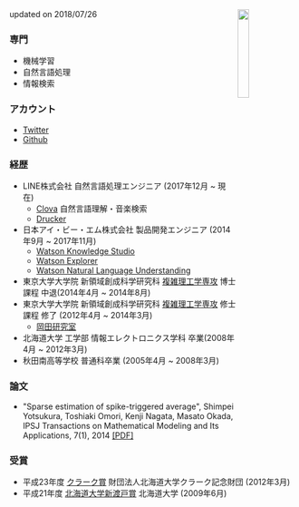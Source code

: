 <img src="https://shimpei-yotsukura.github.io/profile/images/face.jpg" width=20% align=right>
updated on 2018/07/26


### 専門
- 機械学習
- 自然言語処理
- 情報検索

### アカウント
- [Twitter](https://twitter.com/yotsukura)
- [Github](https://github.com/shimpei-yotsukura)

### 経歴
- LINE株式会社 自然言語処理エンジニア (2017年12月 ~ 現在)
  - [Clova](https://clova.line.me/) 自然言語理解・音楽検索
  - [Drucker](https://github.com/drucker)
- 日本アイ・ビー・エム株式会社 製品開発エンジニア (2014年9月 ~ 2017年11月)
  - [Watson Knowledge Studio](https://www.ibm.com/watson/services/knowledge-studio/)
  - [Watson Explorer](https://www.ibm.com/analytics/jp/ja/technology/watson/explorer.html)
  - [Watson Natural Language Understanding](https://www.ibm.com/watson/services/natural-language-understanding/)
- 東京大学大学院 新領域創成科学研究科 [複雑理工学専攻](http://www.k.u-tokyo.ac.jp/complex/index.html) 博士課程 中退(2014年4月 ~ 2014年8月)
- 東京大学大学院 新領域創成科学研究科 [複雑理工学専攻](http://www.k.u-tokyo.ac.jp/complex/index.html) 修士課程 修了 (2012年4月 ~ 2014年3月)
  - [岡田研究室](http://mns.k.u-tokyo.ac.jp/)
- 北海道大学 工学部 情報エレクトロニクス学科 卒業(2008年4月 ~ 2012年3月)
- 秋田南高等学校 普通科卒業 (2005年4月 ~ 2008年3月)

### 論文
- "Sparse estimation of spike-triggered average", Shimpei Yotsukura, Toshiaki Omori, Kenji Nagata, Masato Okada,  IPSJ Transactions on Mathematical Modeling and Its Applications, 7(1), 2014 [[PDF]](https://www.jstage.jst.go.jp/article/ipsjtrans/7/0/7_52/_pdf)

### 受賞
- 平成23年度 [クラーク賞](https://www.hokudai.ac.jp/gakusei/campus-life/campus/incentive.html#%E5%8C%97%E6%B5%B7%E9%81%93%E5%A4%A7%E5%AD%A6%E3%82%AF%E3%83%A9%E3%83%BC%E3%82%AF%E8%B3%9E) 財団法人北海道大学クラーク記念財団 (2012年3月)
- 平成21年度 [北海道大学新渡戸賞](https://www.hokudai.ac.jp/gakusei/campus-life/campus/incentive.html#item1) 北海道大学 (2009年6月)
